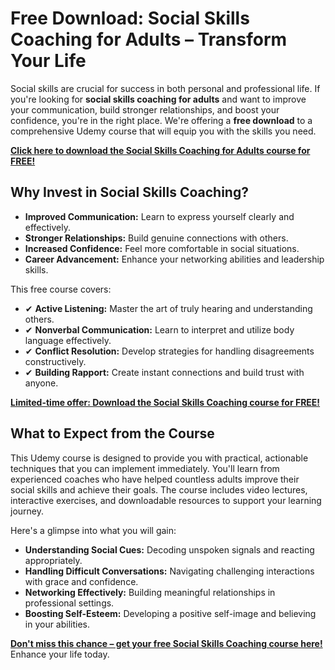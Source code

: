 # Free Download: Social Skills Coaching for Adults – Transform Your Life

Social skills are crucial for success in both personal and professional life. If you're looking for **social skills coaching for adults** and want to improve your communication, build stronger relationships, and boost your confidence, you're in the right place. We're offering a **free download** to a comprehensive Udemy course that will equip you with the skills you need.

[**Click here to download the Social Skills Coaching for Adults course for FREE!**](https://udemywork.com/social-skills-coaching-for-adults)

## Why Invest in Social Skills Coaching?

*   **Improved Communication:** Learn to express yourself clearly and effectively.
*   **Stronger Relationships:** Build genuine connections with others.
*   **Increased Confidence:** Feel more comfortable in social situations.
*   **Career Advancement:** Enhance your networking abilities and leadership skills.

This free course covers:

*   ✔ **Active Listening:** Master the art of truly hearing and understanding others.
*   ✔ **Nonverbal Communication:** Learn to interpret and utilize body language effectively.
*   ✔ **Conflict Resolution:** Develop strategies for handling disagreements constructively.
*   ✔ **Building Rapport:** Create instant connections and build trust with anyone.

[**Limited-time offer: Download the Social Skills Coaching course for FREE!**](https://udemywork.com/social-skills-coaching-for-adults)

## What to Expect from the Course

This Udemy course is designed to provide you with practical, actionable techniques that you can implement immediately. You'll learn from experienced coaches who have helped countless adults improve their social skills and achieve their goals. The course includes video lectures, interactive exercises, and downloadable resources to support your learning journey.

Here's a glimpse into what you will gain:

*   **Understanding Social Cues:** Decoding unspoken signals and reacting appropriately.
*   **Handling Difficult Conversations:** Navigating challenging interactions with grace and confidence.
*   **Networking Effectively:** Building meaningful relationships in professional settings.
*   **Boosting Self-Esteem:** Developing a positive self-image and believing in your abilities.

[**Don't miss this chance – get your free Social Skills Coaching course here!**](https://udemywork.com/social-skills-coaching-for-adults) Enhance your life today.
